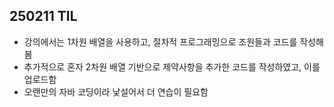 ## 250211 TIL

- 강의에서는 1차원 배열을 사용하고, 절차적 프로그래밍으로 조원들과 코드를 작성해봄
- 추가적으로 혼자 2차원 배열 기반으로 제약사항을 추가한 코드를 작성하였고, 이를 업로드함
- 오랜만의 자바 코딩이라 낯설어서 더 연습이 필요함
